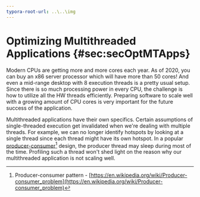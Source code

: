 ```yaml
---
typora-root-url: ..\..\img
---
```


# Optimizing Multithreaded Applications {#sec:secOptMTApps}

Modern CPUs are getting more and more cores each year. As of 2020, you can buy an x86 server processor which will have more than 50 cores! And even a mid-range desktop with 8 execution threads is a pretty usual setup. Since there is so much processing power in every CPU, the challenge is how to utilize all the HW threads efficiently. Preparing software to scale well with a growing amount of CPU cores is very important for the future success of the application.

Multithreaded applications have their own specifics. Certain assumptions of single-threaded execution get invalidated when we're dealing with multiple threads. For example, we can no longer identify hotspots by looking at a single thread since each thread might have its own hotspot. In a popular [producer-consumer](https://en.wikipedia.org/wiki/Producer–consumer_problem)[^5] design, the producer thread may sleep during most of the time. Profiling such a thread won't shed light on the reason why our multithreaded application is not scaling well.

[^5]: Producer-consumer pattern - [https://en.wikipedia.org/wiki/Producer-consumer_problem](https://en.wikipedia.org/wiki/Producer-consumer_problem)
